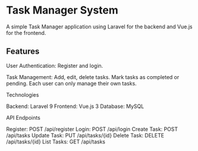 <h1><b>Task Manager System</b></h1>

A simple Task Manager application using Laravel for the backend and Vue.js for the frontend.

<h2>Features</h2>

User Authentication: Register and login.

Task Management:
           Add, edit, delete tasks.
           Mark tasks as completed or pending.
           Each user can only manage their own tasks.

Technologies

Backend: Laravel 9
Frontend: Vue.js 3
Database: MySQL 

API Endpoints

Register: POST /api/register
Login: POST /api/login
Create Task: POST /api/tasks
Update Task: PUT /api/tasks/{id}
Delete Task: DELETE /api/tasks/{id}
List Tasks: GET /api/tasks
